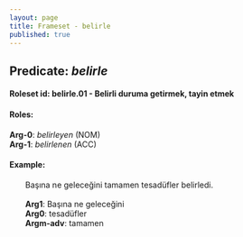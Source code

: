 ```yaml
---
layout: page
title: Frameset - belirle
published: true
---
```

<h2>Predicate: <i>belirle</i></h2>
<h4>Roleset id: belirle.01 - Belirli duruma getirmek, tayin etmek<br>
<h4>Roles:</h4>
<b>Arg-0</b>: <i>belirleyen</i>  (NOM) <br>
<b>Arg-1</b>: <i>belirlenen</i>  (ACC) <br>
<h4>Example:</h4>
&emsp;&emsp;Başına ne geleceğini tamamen tesadüfler belirledi.<br><br>
&emsp;&emsp;<b>Arg1</b>:  Başına ne geleceğini<br>
&emsp;&emsp;<b>Arg0</b>:  tesadüfler<br>
&emsp;&emsp;<b>Argm-adv</b>:  tamamen<br>

